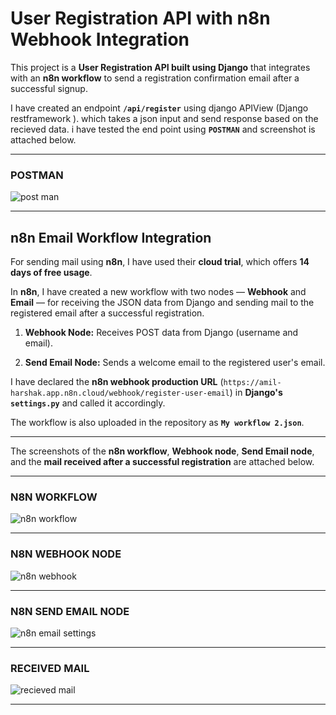 
# User Registration API with n8n Webhook Integration

This project is a **User Registration API built using Django** that integrates with an **n8n workflow** to send a registration confirmation email after a successful signup.

I have created an endpoint **`/api/register`** using django APIView (Django restframework ). which takes a json input and send response based on the recieved data. i have tested the end point using **`POSTMAN`** and screenshot is attached below.

---

### POSTMAN


![post man](https://github.com/user-attachments/assets/1377b8c0-673c-47da-9a56-a441a98f03bf)

---


## n8n Email Workflow Integration

For sending mail using **n8n**, I have used their **cloud trial**, which offers **14 days of free usage**.

In **n8n**, I have created a new workflow with two nodes — **Webhook** and **Email** — for receiving the JSON data from Django and sending mail to the registered email after a successful registration.

1. **Webhook Node:** Receives POST data from Django (username and email).

2. **Send Email Node:** Sends a welcome email to the registered user's email.

I have declared the **n8n webhook production URL** (`https://amil-harshak.app.n8n.cloud/webhook/register-user-email`) in **Django's `settings.py`** and called it accordingly.

The workflow is also uploaded in the repository as **`My workflow 2.json`**.

---

The screenshots of the **n8n workflow**, **Webhook node**, **Send Email node**, and the **mail received after a successful registration** are attached below.

---

### N8N WORKFLOW

![n8n workflow](https://github.com/user-attachments/assets/c6359825-d642-48ab-a550-ce44933bfe76)

---

### N8N WEBHOOK NODE

![n8n webhook](https://github.com/user-attachments/assets/de963de4-6722-4176-96a0-6848c7587d59)

---

### N8N SEND EMAIL NODE

![n8n email settings](https://github.com/user-attachments/assets/7e964410-36bb-4a74-a7a3-44efa80b135d)

---

### RECEIVED MAIL

![recieved mail](https://github.com/user-attachments/assets/d5e9f1e4-ac58-4863-a2bf-b6026fbcca9c)

---
